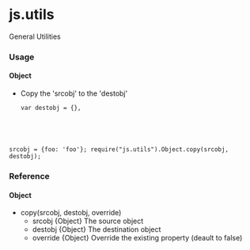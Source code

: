 js.utils
==============

<p>General Utilities</p>


### Usage

#### Object
* Copy the 'srcobj' to the 'destobj' <br/>

    <pre><code>var destobj = {},
srcobj = {foo: 'foo'};
  require("js.utils").Object.copy(srcobj, destobj);
</code></pre>

### Reference

#### Object

* copy(srcobj, destobj, override)
    + srcobj {Object} The source object
    + destobj {Object} The destination object
    + override {Object} Override the existing property (deault to false)


